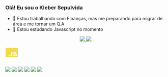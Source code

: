### Olá! Eu sou o Kleber Sepulvida


- 🔭 Estou trabalhando com Finanças, mas me preparando para migrar de área e me tornar um Q.A
- 🌱 Estou estudando Javascript no momento

<div align="center">
  <a href="https://github.com/Klebersepullvida">
  <img height="180em" src="https://github-readme-stats.vercel.app/api?username=klebersepullvida&show_icons=true&theme=dark&include_all_commits=true&count_private=true"/>
  <img height="100em" src="https://github-readme-stats.vercel.app/api/top-langs/?username=klebersepullvida&layout=compact&langs_count=7&theme=dark"/>
</div>
<div style="display: inline_block"><br>
  <img align="center" alt="Rafa-Js" height="30" width="40" src="https://raw.githubusercontent.com/devicons/devicon/master/icons/javascript/javascript-plain.svg">
    
  ##
 
<div> 
  <a href="https://www.youtube.com/channel/UC7wOVQbBCiz6jSQxQ2VIVXA" target="_blank"><img src="https://img.shields.io/badge/YouTube-FF0000?style=for-the-badge&logo=youtube&logoColor=white" target="_blank"></a>
  <a href="https://www.instagram.com/klebersepullvida" target="_blank"><img src="https://img.shields.io/badge/-Instagram-%23E4405F?style=for-the-badge&logo=instagram&logoColor=white" target="_blank"></a>
 	<a href="https://www.twitch.tv/klebimfps" target="_blank"><img src="https://img.shields.io/badge/Twitch-9146FF?style=for-the-badge&logo=twitch&logoColor=white" target="_blank"></a>
 <a href="https://discord.gg/wagxzStdcR" target="_blank"><img src="https://img.shields.io/badge/Discord-7289DA?style=for-the-badge&logo=discord&logoColor=white" target="_blank"></a> 
  <a href = "mailto:klebersepullvida@icloud.com"><img src="https://img.shields.io/badge/-contato-%23333?style=for-the-badge&logo=icloud&logoColor=white" target="_blank"></a>
  <a href="https://www.linkedin.com/in/klebersepullvida" target="_blank"><img src="https://img.shields.io/badge/-LinkedIn-%230077B5?style=for-the-badge&logo=linkedin&logoColor=white" target="_blank"></a> 
 
</div>
